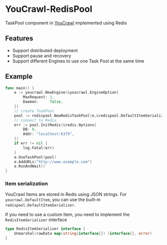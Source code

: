 # YouCrawl-RedisPool
TaskPool component in [YouCrawl](https://github.com/AllenTom/YouCrawl) implemented using Redis
## Features
- Support distributed deployment
- Support pause and recovery
- Support different Engines to use one Task Pool at the same time

## Example
```go
func main() {
	e := youcrawl.NewEngine(&youcrawl.EngineOption{
		MaxRequest: 3,
		Daemon:     false,
	})
	// create TaskPool
	pool := redispool.NewRedisTaskPool(e,&redispool.DefaultItemSerializer{})
	// connect to Redis
	err := pool.InitRedis(&redis.Options{
		DB: 0,
		Addr: "localhost:6379",
	})
	if err != nil {
		log.Fatal(err)
	}
	e.UseTaskPool(pool)
	e.AddURLs("http://www.example.com")
	e.RunAndWait()
}
```

### Item serialization
YouCrawl Items are stored in Redis using JSON strings. For `youcrawl.DefaultItem`, you can use the built-in `redispool.DefaultItemSerializer`.

If you need to use a custom Item, you need to implement the `RedisItemSerializer` interface


```go
type RedisItemSerializer interface {
	Unmarshal(rawData map[string]interface{}) (interface{}, error)
}
```